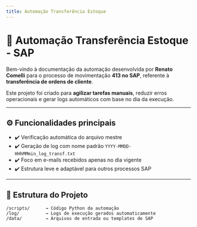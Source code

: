 ```yaml
---
title: Automação Transferência Estoque
---
```


# 💼 Automação Transferência Estoque - SAP

Bem-vindo à documentação da automação desenvolvida por **Renato Comelli** para o processo de movimentação **413 no SAP**, referente à **transferência de ordens de cliente**.

Este projeto foi criado para **agilizar tarefas manuais**, reduzir erros operacionais e gerar logs automáticos com base no dia da execução.

---

## ⚙️ Funcionalidades principais

- ✔️ Verificação automática do arquivo mestre
- ✔️ Geração de log com nome padrão `YYYY-MMDD-HHhMMmin_log_transf.txt`
- ✔️ Foco em e-mails recebidos apenas no dia vigente
- ✔️ Estrutura leve e adaptável para outros processos SAP

---

## 🧱 Estrutura do Projeto

```plaintext
/scripts/      → Código Python da automação  
/log/          → Logs de execução gerados automaticamente  
/data/         → Arquivos de entrada ou templates de SAP  
